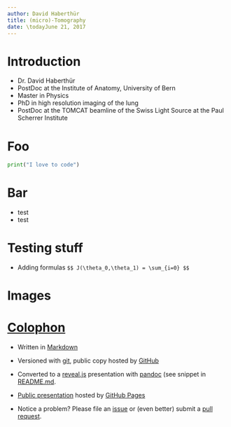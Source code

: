 ```yaml
---
author: David Haberthür
title: (micro)-Tomography
date: \todayJune 21, 2017
---
```


# Introduction
- Dr. David Haberthür
- PostDoc at the Institute of Anatomy, University of Bern
- Master in Physics
- PhD in high resolution imaging of the lung
- PostDoc at the TOMCAT beamline of the Swiss Light Source at the Paul Scherrer Institute

# Foo
````python
print("I love to code")
````

# Bar
* test
* test

# Testing stuff

- Adding formulas
`$$ J(\theta_0,\theta_1) = \sum_{i=0} $$`

# Images


# [Colophon](https://en.wikipedia.org/wiki/Colophon_(publishing))
- Written in [Markdown](https://daringfireball.net/projects/markdown/)
- Versioned with [git](https://git-scm.com/), public copy hosted by [GitHub](https://github.com/habi/lecture_microtomography/)
- Converted to a [reveal.js](https://revealjs.com/) presentation with [pandoc](https://pandoc.org/) (see snippet in [README.md]().
- [Public presentation](http://habi.github.io/lecture_microtomography) hosted by [GitHub Pages](https://pages.github.com/)

- Notice a problem?
  Please file an [issue](https://github.com/habi/lecture_microtomography/issues) or (even better) submit a [pull request](https://github.com/habi/lecture_microtomography/pulls).